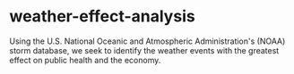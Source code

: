 # weather-effect-analysis
Using the U.S. National Oceanic and Atmospheric Administration's (NOAA) storm  database, we seek to identify the weather events with the greatest effect on public health and the economy.
